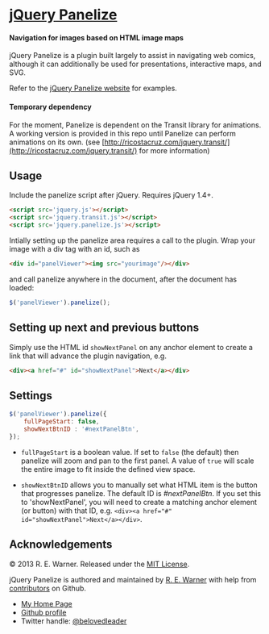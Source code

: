 # [jQuery Panelize](http://russellbits.com/jquery.panelize)
#### Navigation for images based on HTML image maps

jQuery Panelize is a plugin built largely to assist in navigating web comics, although it can additionally be used for presentations, interactive maps, and SVG.

Refer to the [jQuery Panelize website](http://russellbits.github.io/panelize/) for examples.

#### Temporary dependency
For the moment, Panelize is dependent on the Transit library for animations. A working version is provided in this repo until Panelize can perform animations on its own. (see [http://ricostacruz.com/jquery.transit/](http://ricostacruz.com/jquery.transit/) for more information)

Usage
-----

Include the panelize script after jQuery. Requires jQuery 1.4+.

```html
<script src='jquery.js'></script>  
<script src='jquery.transit.js'></script>  
<script src='jquery.panelize.js'></script>  
```

Intially setting up the panelize area requires a call to the plugin. Wrap your image with a div tag with an id, such as

```html
<div id="panelViewer"><img src="yourimage"/></div>
```

and call panelize anywhere in the document, after the document has loaded:

```javascript
$('panelViewer').panelize();
```

Setting up next and previous buttons
---------------
Simply use the HTML id `showNextPanel` on any anchor element to create a link that will advance the plugin navigation, e.g.

```html
<div><a href="#" id="showNextPanel">Next</a></div>
```

Settings
--------
```javascript
$('panelViewer').panelize({
    fullPageStart: false,
    showNextBtnID : '#nextPanelBtn',
});
```
+ `fullPageStart` is a boolean value. If set to `false` (the default) then panelize will zoom and pan to the first panel. A value of `true` will scale the entire image to fit inside the defined view space.

+ `showNextBtnID` allows you to manually set what HTML item is the button that progresses panelize. The default ID is _#nextPanelBtn_. If you set this to 'showNextPanel', you will need to create a matching anchor element (or button) with that ID, e.g. `<div><a href="#" id="showNextPanel">Next</a></div>`.

Acknowledgements
----------------
&copy; 2013 R. E. Warner. Released under the [MIT License](http://www.opensource.org/licenses/mit-license.php).

jQuery Panelize is authored and maintained by [R. E. Warner](http://russellbits.com) with help from [contributors](http://github.com/russellbits/panelize/contributors) on Github.

+ [My Home Page](http://russellbits.com)
+ [Github profile](http://github.com/russellbits/)
+ Twitter handle: [@belovedleader](http://twitter.com/belovedleader)